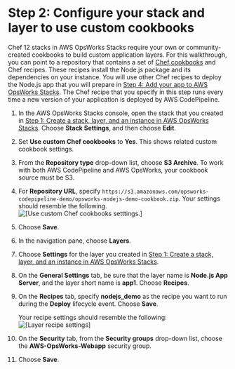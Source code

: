 # Step 2: Configure your stack and layer to use custom cookbooks<a name="other-services-cp-stackconfig"></a>

Chef 12 stacks in AWS OpsWorks Stacks require your own or community\-created cookbooks to build custom application layers\. For this walkthrough, you can point to a repository that contains a set of [Chef cookbooks](https://docs.chef.io/cookbooks.html) and Chef recipes\. These recipes install the Node\.js package and its dependencies on your instance\. You will use other Chef recipes to deploy the Node\.js app that you will prepare in [Step 4: Add your app to AWS OpsWorks Stacks](other-services-cp-chef12-addapp.md)\. The Chef recipe that you specify in this step runs every time a new version of your application is deployed by AWS CodePipeline\.

1. In the AWS OpsWorks Stacks console, open the stack that you created in [Step 1: Create a stack, layer, and an instance in AWS OpsWorks Stacks](other-services-cp-chef12-stack.md)\. Choose **Stack Settings**, and then choose **Edit**\.

1. Set **Use custom Chef cookbooks** to **Yes**\. This shows related custom cookbook settings\.

1. From the **Repository type** drop\-down list, choose **S3 Archive**\. To work with both AWS CodePipeline and AWS OpsWorks, your cookbook source must be S3\.

1. For **Repository URL**, specify `https://s3.amazonaws.com/opsworks-codepipeline-demo/opsworks-nodejs-demo-cookbook.zip`\. Your settings should resemble the following\.  
![\[Use custom Chef cookbooks setttings.\]](http://docs.aws.amazon.com/opsworks/latest/userguide/images/cp_integ_usecustomcook.png)

1. Choose **Save**\.

1. In the navigation pane, choose **Layers**\.

1. Choose **Settings** for the layer you created in [Step 1: Create a stack, layer, and an instance in AWS OpsWorks Stacks](other-services-cp-chef12-stack.md)\.

1. On the **General Settings** tab, be sure that the layer name is **Node\.js App Server**, and the layer short name is **app1**\. Choose **Recipes**\.

1. On the **Recipes** tab, specify **nodejs\_demo** as the recipe you want to run during the **Deploy** lifecycle event\. Choose **Save**\.

   Your recipe settings should resemble the following:  
![\[Layer recipe settings\]](http://docs.aws.amazon.com/opsworks/latest/userguide/images/cp_integ_layerconfig.png)

1. On the **Security** tab, from the **Security groups** drop\-down list, choose the **AWS\-OpsWorks\-Webapp** security group\.

1. Choose **Save**\.